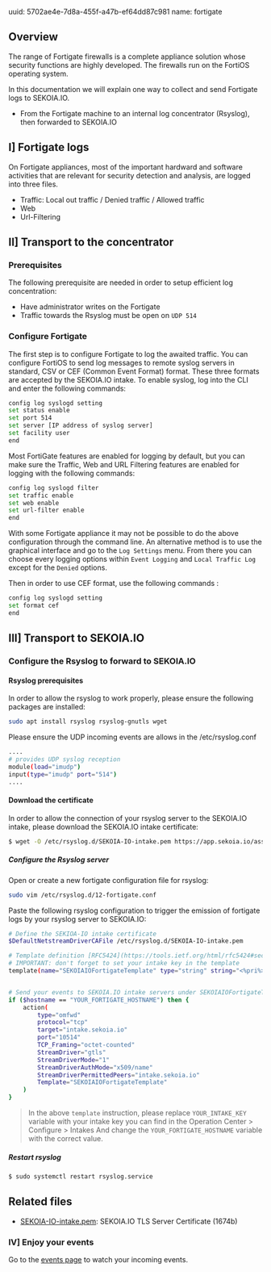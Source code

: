 uuid: 5702ae4e-7d8a-455f-a47b-ef64dd87c981
name: fortigate

## Overview

The range of Fortigate firewalls is a complete appliance solution whose security functions are highly developed. The firewalls run on the FortiOS operating system.

In this documentation we will explain one way to collect and send Fortigate logs to SEKOIA.IO.
- From the Fortigate machine to an internal log concentrator (Rsyslog), then forwarded to SEKOIA.IO

## I] Fortigate logs

On Fortigate appliances, most of the important hardward and software activities that are relevant for security detection and analysis, are logged into three files.
- Traffic: Local out traffic / Denied traffic / Allowed traffic
- Web
- Url-Filtering

## II] Transport to the concentrator

### Prerequisites
The following prerequisite are needed in order to setup efficient log concentration:
- Have administrator writes on the Fortigate
- Traffic towards the Rsyslog must be open on `UDP 514`

### Configure Fortigate
The first step is to configure Fortigate to log the awaited traffic.
You can configure FortiOS to send log messages to remote syslog servers in standard, CSV or CEF (Common Event Format) format. These three formats are accepted by the SEKOIA.IO intake.
To enable syslog, log into the CLI and enter the following commands:

```bash
config log syslogd setting
set status enable
set port 514
set server [IP address of syslog server]
set facility user
end
```

Most FortiGate features are enabled for logging by default, but you can make sure the Traffic, Web and URL Filtering features are enabled for logging with the following commands:

```bash
config log syslogd filter
set traffic enable
set web enable
set url-filter enable
end
```

With some Fortigate appliance it may not be possible to do the above configuration through the command line. An alternative method is to use the graphical interface and go to the `Log Settings` menu. From there you can choose every logging options within `Event Logging` and `Local Traffic Log` except for the `Denied` options.

Then in order to use CEF format, use the following commands :

```bash
config log syslogd setting
set format cef
end
```

## III] Transport to SEKOIA.IO

### Configure the Rsyslog to forward to SEKOIA.IO

#### Rsyslog prerequisites
In order to allow the rsyslog to work properly, please ensure the following packages are installed:

```bash
sudo apt install rsyslog rsyslog-gnutls wget
```

Please ensure the UDP incoming events are allows in the /etc/rsyslog.conf
```bash
....
# provides UDP syslog reception
module(load="imudp")
input(type="imudp" port="514")
....
```

#### Download the certificate
In order to allow the connection of your rsyslog server to the SEKOIA.IO intake, please download the SEKOIA.IO intake certificate:

```bash
$ wget -O /etc/rsyslog.d/SEKOIA-IO-intake.pem https://app.sekoia.io/assets/files/SEKOIA-IO-intake.pem
```

##### Configure the Rsyslog server
Open or create a new fortigate configuration file for rsyslog:
```bash
sudo vim /etc/rsyslog.d/12-fortigate.conf
```

Paste the following rsyslog configuration to trigger the emission of fortigate logs by your rsyslog server to SEKOIA.IO:
```bash
# Define the SEKIOA-IO intake certificate
$DefaultNetstreamDriverCAFile /etc/rsyslog.d/SEKOIA-IO-intake.pem

# Template definition [RFC5424](https://tools.ietf.org/html/rfc5424#section-7.2.2)
# IMPORTANT: don't forget to set your intake key in the template
template(name="SEKOIAIOFortigateTemplate" type="string" string="<%pri%>1 %timestamp:::date-rfc3339% %hostname% %app-name% %procid% LOG [SEKOIA@53288 intake_key=\"YOUR_INTAKE_KEY\"] CEF:%msg%\n")


# Send your events to SEKOIA.IO intake servers under SEKOIAIOFortigateTemplate template
if ($hostname == "YOUR_FORTIGATE_HOSTNAME") then {
    action(
        type="omfwd"
        protocol="tcp"
        target="intake.sekoia.io"
        port="10514"
        TCP_Framing="octet-counted"
        StreamDriver="gtls"
        StreamDriverMode="1"
        StreamDriverAuthMode="x509/name"
        StreamDriverPermittedPeers="intake.sekoia.io"
        Template="SEKOIAIOFortigateTemplate"
    )
}
```

> In the above `template` instruction, please replace `YOUR_INTAKE_KEY` variable with your intake key you can find in the Operation Center > Configure > Intakes
> And change the `YOUR_FORTIGATE_HOSTNAME` variable with the correct value.

##### Restart rsyslog

```bash
$ sudo systemctl restart rsyslog.service
```

## Related files
- [SEKOIA-IO-intake.pem](https://app.sekoia.io/assets/files/SEKOIA-IO-intake.pem): SEKOIA.IO TLS Server Certificate (1674b)

### IV] Enjoy your events
Go to the [events page](https://app.sekoia.io/sic/events) to watch your incoming events.
